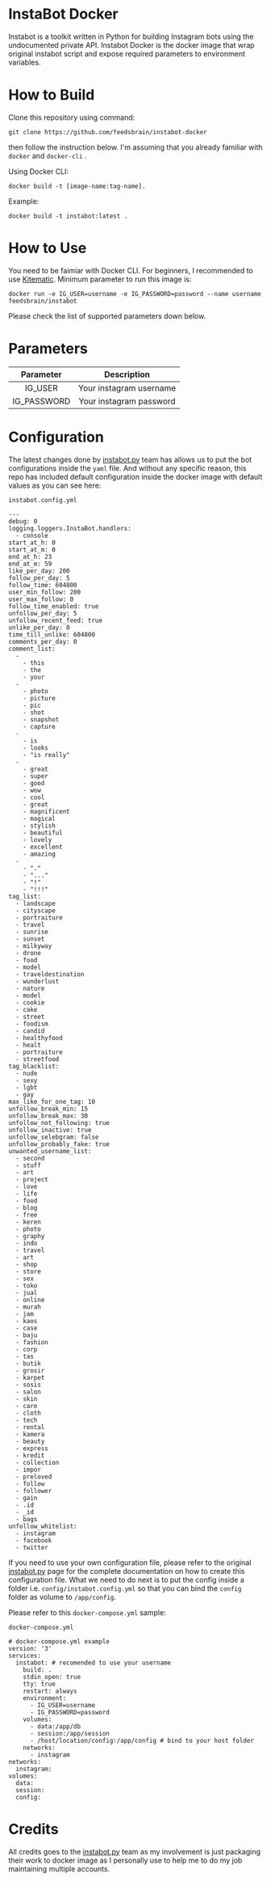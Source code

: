 # InstaBot Docker

Instabot is a toolkit written in Python for building Instagram bots using the undocumented private API. Instabot Docker is the docker image that wrap original instabot script and expose required parameters to environment variables.

# How to Build

Clone this repository using command:

```
git clone https://github.com/feedsbrain/instabot-docker
```

then follow the instruction below. I'm assuming that you already familiar with `docker` and `docker-cli` .

Using Docker CLI: 

```
docker build -t [image-name:tag-name].
```

Example: 

```
docker build -t instabot:latest .
```

# How to Use

You need to be faimiar with Docker CLI. For beginners, I recommended to use [Kitematic](https://kitematic.com/). Minimum parameter to run this image is:

```
docker run -e IG_USER=username -e IG_PASSWORD=password --name username feedsbrain/instabot
```

Please check the list of supported parameters down below.

# Parameters
|  Parameter  |       Description       |
|:-----------:|:-----------------------:|
|   IG_USER   | Your instagram username |
| IG_PASSWORD | Your instagram password |

# Configuration

The latest changes done by [instabot.py](https://github.com/instabot-py/instabot.py) team has allows us to put the bot configurations inside the `yaml` file. And without any specific reason, this repo has included default configuration inside the docker image with default values as you can see here:

`instabot.config.yml`

```
---
debug: 0
logging.loggers.InstaBot.handlers:
  - console
start_at_h: 0
start_at_m: 0
end_at_h: 23
end_at_m: 59
like_per_day: 200
follow_per_day: 5
follow_time: 604800
user_min_follow: 200
user_max_follow: 0
follow_time_enabled: true
unfollow_per_day: 5
unfollow_recent_feed: true
unlike_per_day: 0
time_till_unlike: 604800
comments_per_day: 0
comment_list: 
  - 
    - this
    - the
    - your
  - 
    - photo
    - picture
    - pic
    - shot
    - snapshot
    - capture
  - 
    - is
    - looks
    - "is really"
  - 
    - great
    - super
    - good
    - wow
    - cool
    - great
    - magnificent
    - magical
    - stylish
    - beautiful
    - lovely
    - excellent
    - amazing
  - 
    - "."
    - "..."
    - "!"
    - "!!!"
tag_list: 
  - landscape
  - cityscape
  - portraiture
  - travel
  - sunrise
  - sunset
  - milkyway
  - drone
  - food
  - model
  - traveldestination
  - wunderlust
  - nature
  - model
  - cookie
  - cake
  - street
  - foodism
  - candid
  - healthyfood
  - healt
  - portraiture
  - streetfood
tag_blacklist: 
  - nude
  - sexy
  - lgbt
  - gay
max_like_for_one_tag: 10
unfollow_break_min: 15
unfollow_break_max: 30
unfollow_not_following: true
unfollow_inactive: true
unfollow_selebgram: false
unfollow_probably_fake: true
unwanted_username_list: 
  - second
  - stuff
  - art
  - project
  - love
  - life
  - food
  - blog
  - free
  - keren
  - photo
  - graphy
  - indo
  - travel
  - art
  - shop
  - store
  - sex
  - toko
  - jual
  - online
  - murah
  - jam
  - kaos
  - case
  - baju
  - fashion
  - corp
  - tas
  - butik
  - grosir
  - karpet
  - sosis
  - salon
  - skin
  - care
  - cloth
  - tech
  - rental
  - kamera
  - beauty
  - express
  - kredit
  - collection
  - impor
  - preloved
  - follow
  - follower
  - gain
  - .id
  - _id
  - bags
unfollow_whitelist: 
  - instagram
  - facebook
  - twitter
```

If you need to use your own configuration file, please refer to the original [instabot.py](https://github.com/instabot-py/instabot.py) page for the complete documentation on how to create this configuration file. What we need to do next is to put the config inside a folder i.e. `config/instabot.config.yml` so that you can bind the `config` folder as volume to `/app/config`. 

Please refer to this `docker-compose.yml` sample:

`docker-compose.yml`
```
# docker-compose.yml example
version: '3'
services:
  instabot: # recomended to use your username
    build: .
    stdin_open: true
    tty: true
    restart: always
    environment:
      - IG_USER=username
      - IG_PASSWORD=password
    volumes:
      - data:/app/db
      - session:/app/session
      - /host/location/config:/app/config # bind to your host folder
    networks:
      - instagram
networks:
  instagram:
volumes:
  data:
  session:
  config:
```

# Credits

All credits goes to the [instabot.py](https://github.com/instabot-py/instabot.py) team as my involvement is just packaging their work to docker image as I personally use to help me to do my job maintaining multiple accounts.